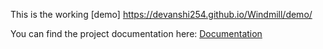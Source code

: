 <p>This is the working [demo] <a href="https://devanshi254.github.io/Windmill/demo/">https://devanshi254.github.io/Windmill/demo/</a></p>

<p>You can find the project documentation here: <a href="documentation.html">Documentation</a></p>
